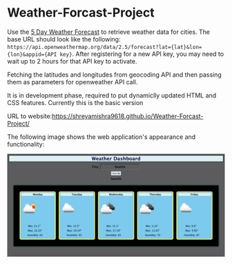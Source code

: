# Weather-Forcast-Project

Use the [5 Day Weather Forecast](https://openweathermap.org/forecast5) to retrieve weather data for cities. The base URL should look like the following: `https://api.openweathermap.org/data/2.5/forecast?lat={lat}&lon={lon}&appid={API key}`. After registering for a new API key, you may need to wait up to 2 hours for that API key to activate.

Fetching the latitudes and longitudes from geocoding API and then passing them as parameters for openweather API call.

It is in development phase, required to put dynamiclly updated HTML and CSS features.
Currently this is the basic version

URL to website:https://shreyamishra9618.github.io/Weather-Forcast-Project/

The following image shows the web application's appearance and functionality:

![The weather app includes a search option, a list of cities, and a five-day forecast and current weather conditions for Seattle.](./Screen%20Shot%202022-10-10%20at%204.07.37%20PM.png)
